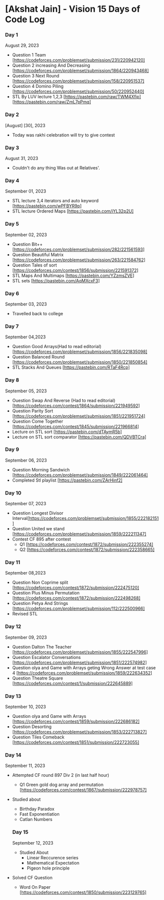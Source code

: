 # [Akshat Jain] - Vision 15 Days of Code Log

### Day 1

August 29, 2023

- Question 1 Team
  [https://codeforces.com/problemset/submission/231/220942120]
- Question 2 increasing And Decreasing
  [https://codeforces.com/problemset/submission/1864/220943468]
- Question 3 Next Round
  [https://codeforces.com/problemset/submission/158/220951537]
- Question 4 Domino Piling
  [https://codeforces.com/problemset/submission/50/220952440]
- STL By LUV lecture 1,2,3
  [https://pastebin.com/raw/TWM4Xfip]
  [https://pastebin.com/raw/ZmL7pPmq]

### Day 2 

[August] [30], 2023

- Today was rakhi celebration will try to give contest

 ### Day 3
 August 31, 2023
- Couldn't do any thing Was out at Relatives'.
 ### Day 4
 September 01, 2023
- STL lecture 3,4 iterators and auto keyword
[https://pastebin.com/wPFBYR9p]
- STL lecture Ordered Maps
[https://pastebin.com/iYL32p2U]

 ### Day 5
 September 02, 2023
- Question Bit++
[https://codeforces.com/problemset/submission/282/221561593]
- Question Beautiful Matrix
[https://codeforces.com/problemset/submission/263/221584762]
- Question Tales of sort
[https://codeforces.com/contest/1856/submission/221591372] 
- STL Maps And Multimaps
[https://pastebin.com/YZzmsZVE]
- STL sets
[https://pastebin.com/AqMXcxF3]

### Day 6
September 03, 2023
- Travelled back to college

### Day 7
September 04,2023
- Question Good Arrays(Had to read editorial) [https://codeforces.com/problemset/submission/1856/221835098]
- Question Balanced Round [https://codeforces.com/problemset/submission/1850/221850854]
- STL Stacks And Queues [https://pastebin.com/RTaF4Rcp]

### Day  8
September 05, 2023
- Ouestion Swap And Reverse (Had to read editorial) [https://codeforces.com/contest/1864/submission/221949592]
- Question Parity Sort [https://codeforces.com/problemset/submission/1851/221951724]
- Question Come Together [https://codeforces.com/contest/1845/submission/221966814]
- Lecture on STL sort [https://pastebin.com/dTAymR5b]
- Lecture on STL sort comparator [https://pastebin.com/QDVBTCra]

### Day 9
September 06, 2023
- Question Morning Sandwich [https://codeforces.com/problemset/submission/1849/222061464]
- Completed Stl playlist [https://pastebin.com/ZArHinf2]

### Day 10
September 07, 2023
- Question Longest Divisor Interval[https://codeforces.com/problemset/submission/1855/222182151]
- Question United we stand [https://codeforces.com/problemset/submission/1859/222211347]
- Contest CF 895 after contest
  - Q1 [https://codeforces.com/contest/1872/submission/222355274]
  - Q2 [https://codeforces.com/contest/1872/submission/222358665]

### Day 11
September 08,2023
- Question Non Coprime split [https://codeforces.com/contest/1872/submission/222475120]
- Question Plus Minus Permutation [https://codeforces.com/contest/1872/submission/222498268]
- Question Petya And Strings [https://codeforces.com/problemset/submission/112/222500966]
- Revised STL

### Day 12
September 09, 2023
- Question Dalton The Teacher [https://codeforces.com/problemset/submission/1855/222547996]
- Question Escalator Conversations [https://codeforces.com/problemset/submission/1851/222574982]
- Question olya and Game with Arrays geting Wrong Answer at test case 4 [https://codeforces.com/problemset/submission/1859/222634352]
- Question Theatre Square [https://codeforces.com/contest/1/submission/222645889]

### Day 13
September 10, 2023 
- Question olya and Game with Arrays [https://codeforces.com/contest/1859/submission/222686182]
- Question Desorting [https://codeforces.com/problemset/submission/1853/222713827]
- Question Tiles Comeback [https://codeforces.com/contest/1851/submission/222723055]

### Day 14
September 11, 2023
- Attempted CF round 897 Div 2 (in last half hour)
  - Q1 Green gold dog array and permutation [https://codeforces.com/contest/1867/submission/222978757]
- Studied about
  - Birthday Paradox
  - Fast Exponentiation
  - Catlan Numbers
  ### Day 15
  September 12, 2023
  - Studied About 
    - Linear Reccurence series
    - Mathematical Expectation
    - Pigeon hole principle

- Solved CF Question
  - Word On Paper [https://codeforces.com/contest/1850/submission/223129765]